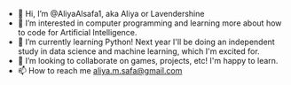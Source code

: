 - 👋 Hi, I’m @AliyaAlsafa1, aka Aliya or Lavendershine
- 👀 I’m interested in computer programming and learning more about how to code for Artificial Intelligence. 
- 🌱 I’m currently learning Python! Next year I'll be doing an independent study in data science and machine learning, which I'm excited for.
- 💞️ I’m looking to collaborate on games, projects, etc! I'm happy to learn.
- 📫 How to reach me aliya.m.safa@gmail.com

<!---
AliyaAlsafa1/AliyaAlsafa1 is a ✨ special ✨ repository because its `README.md` (this file) appears on your GitHub profile.
You can click the Preview link to take a look at your changes.
--->
